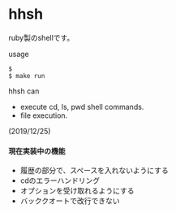 # hhsh

ruby製のshellです。

usage
```
$ 
$ make run
```

hhsh can 

* execute cd, ls, pwd shell commands.
* file execution.

(2019/12/25)

#### 現在実装中の機能
* 履歴の部分で、スペースを入れないようにする
* cdのエラーハンドリング
* オプションを受け取れるようにする
* バッククオートで改行できない
